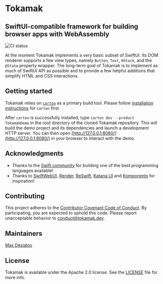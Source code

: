 # Tokamak

## SwiftUI-compatible framework for building browser apps with WebAssembly

![CI status](https://github.com/swiftwasm/Tokamak/workflows/CI/badge.svg?branch=main)

At the moment Tokamak implements a very basic subset of SwiftUI. Its DOM renderer supports 
a few view types, namely `Button`, `Text`, `HStack`, and the `@State` property wrapper. The long-term 
goal of Tokamak is to implement as much of SwiftUI API as possible and to provide a few helpful additions 
that simplify HTML and CSS interactions.

## Getting started

Tokamak relies on [`carton`](https://carton.dev) as a primary build tool. Please follow
[installation instructions](https://github.com/swiftwasm/carton#requirements) for `carton` first.

After `carton` is successfully installed, type `carton dev --product TokamakDemo` in the
root directory of the cloned Tokamak repository. This will build the demo project and its
dependencies and launch a development HTTP server. You can then open [http://127.0.0.1:8080/](http://127.0.0.1:8080/)
in your browser to interact with the demo.

## Acknowledgments

- Thanks to the [Swift community](https://swift.org/community/) for
  building one of the best programming languages available!
- Thanks to [SwiftWebUI](https://github.com/SwiftWebUI/SwiftWebUI),
  [Render](https://github.com/alexdrone/Render),
  [ReSwift](https://github.com/ReSwift/ReSwift), [Katana
  UI](https://github.com/BendingSpoons/katana-ui-swift) and
  [Komponents](https://github.com/freshOS/Komponents) for inspiration!

## Contributing

This project adheres to the [Contributor Covenant Code of
Conduct](https://github.com/MaxDesiatov/Tokamak/blob/main/CODE_OF_CONDUCT.md).
By participating, you are expected to uphold this code. Please report
unacceptable behavior to conduct@tokamak.dev.

## Maintainers

[Max Desiatov](https://desiatov.com)

## License

Tokamak is available under the Apache 2.0 license. See the
[LICENSE](https://github.com/MaxDesiatov/Tokamak/blob/main/LICENSE) file for
more info.
